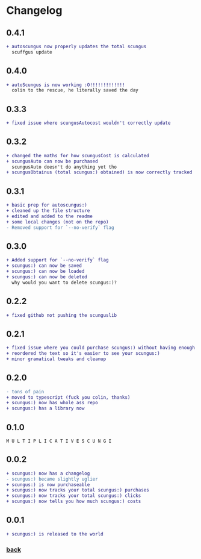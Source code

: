 # Changelog

## 0.4.1

```diff
+ autoscungus now properly updates the total scungus
  scuffgus update
```

## 0.4.0

```diff
+ autoScungus is now working :O!!!!!!!!!!!!!
  colin to the rescue, he literally saved the day
```

## 0.3.3

```diff
+ fixed issue where scungusAutocost wouldn't correctly update
```

## 0.3.2

```diff
+ changed the maths for how scungusCost is calculated
+ scungusAuto can now be purchased
  scungusAuto doesn't do anything yet tho
+ scungusObtainus (total scungus:) obtained) is now correctly tracked
```

## 0.3.1

```diff
+ basic prep for autoscungus:)
+ cleaned up the file structure
+ edited and added to the readme
+ some local changes (not on the repo)
- Removed support for `--no-verify` flag
```

## 0.3.0

```diff
+ Added support for `--no-verify` flag
+ scungus:) can now be saved
+ scungus:) can now be loaded
+ scungus:) can now be deleted
  why would you want to delete scungus:)?
```

## 0.2.2

```diff
+ fixed github not pushing the scunguslib
```

## 0.2.1

```diff
+ fixed issue where you could purchase scungus:) without having enough scungus:)
+ reordered the text so it's easier to see your scungus:)
+ minor gramatical tweaks and cleanup
```

## 0.2.0

```diff
- tons of pain
+ moved to typescript (fuck you colin, thanks)
+ scungus:) now has whole ass repo
+ scungus:) has a library now
```

## 0.1.0

```plaintext
M U L T I P L I C A T I V E S C U N G I
```

## 0.0.2

```diff
+ scungus:) now has a changelog
- scungus:) became slightly uglier
+ scungus:) is now purchaseable
+ scungus:) now tracks your total scungus:) purchases
+ scungus:) now tracks your total scungus:) clicks
+ scungus:) now tells you how much scungus:) costs
```

## 0.0.1

```diff
+ scungus:) is released to the world
```

### [back](https://github.com/voidei/scungusclicker)
